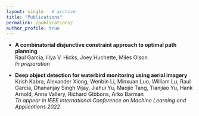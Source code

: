 ```yaml
---
layout: single   # archive
title: "Publications"
permalink: /publications/
author_profile: true
---
```


<!-- {% if author.googlescholar %}
  You can also find my articles on <u><a href="{{author.googlescholar}}">my Google Scholar profile</a>.</u>
{% endif %}

{% include base_path %}

{% for post in site.publications reversed %}
  {% include archive-single.html %}
{% endfor %} -->


<!-- A complete list of publications is available on my [Google Scholar page](https://scholar.google.com/citations?user=nA29Z5YAAAAJ&hl=en/). -->

<!-- Preprints from 2015 and after are also available on [arXiv](https://arxiv.org/a/chan_j_3.html). -->


* **A combinatorial disjunctive constraint approach to optimal path planning**  <br />
  Raul Garcia, Illya V. Hicks, Joey Huchette, Miles Olson  <br />
  _In preparation_

* **Deep object detection for waterbird monitoring using aerial imagery**  <br />
  Krish Kabra, Alexander Xiong, Wenbin Li, Minxuan Luo, William Lu, Raul Garcia, Dhananjay Singh Vijay, Jiahui Yu, Maojie Tang, Tianjiao Yu, Hank Arnold, Anna Vallery, Richard Gibbons, Arko Barman  <br />
  _To appear in IEEE International Conference on Machine Learning and Applications 2022_
